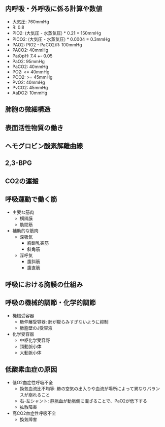## 内呼吸・外呼吸に係る計算や数値
- 大気圧: 760mmHg
- R: 0.8
- PIO2: (大気圧 - 水蒸気圧) * 0.21 = 150mmHg
- PICO2: (大気圧 - 水蒸気圧) * 0.0004 = 0.3mmHg
- PAO2: PIO2 - PaCO2/R: 100mmHg
- PACO2: 40mmHg
- PaのpH: 7.4 +- 0.05
- PaO2: 95mmHg
- PaCO2: 40mmHg
- PO2: <= 40mmHg
- PCO2: >= 45mmHg
- PvO2: 40mmHg
- PvCO2: 45mmHg
- AaDO2: 10mmHg
## 肺胞の微細構造

## 表面活性物質の働き
## ヘモグロビン酸素解離曲線
## 2,3-BPG
## CO2の運搬
## 呼吸運動で働く筋
- 主要な筋肉
	- 横隔膜
	- 肋間筋
- 補助的な筋肉
	- 深吸気
		- 胸鎖乳突筋
		- 斜角筋
	- 深呼気
		- 腹斜筋
		- 腹直筋
## 呼吸における胸膜の仕組み
## 呼吸の機械的調節・化学的調節
- 機械受容器
	- 肺伸展受容器: 肺が膨らみすぎないように抑制
	- 肺胞壁のJ受容液
- 化学受容器
	- 中枢化学受容野
	- 頚動脈小体
	- 大動脈小体
## 低酸素血症の原因
- 低O2血症性呼吸不全
	- 換気血流比不均等: 肺の空気の出入りや血流が場所によって異なりバランスが崩れること
	- 右-左シャント: 静脈血が動脈側に混ざることで、PaO2が低下する
	- 拡散障害
- 高CO2血症性呼吸不全
	- 換気障害